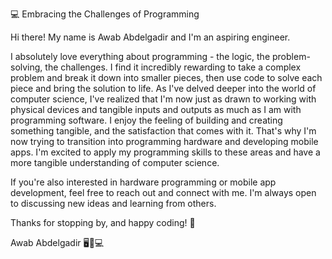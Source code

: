 💻 Embracing the Challenges of Programming

Hi there! My name is Awab Abdelgadir and I'm an aspiring engineer.

I absolutely love everything about programming - the logic, the problem-solving, the challenges. I find it incredibly rewarding to take a complex problem and break it down into smaller pieces, then use code to solve each piece and bring the solution to life. As I've delved deeper into the world of computer science, I've realized that I'm now just as drawn to working with physical devices and tangible inputs and outputs as much as I am with programming software. I enjoy the feeling of building and creating something tangible, and the satisfaction that comes with it. That's why I'm now trying to transition into programming hardware and developing mobile apps. I'm excited to apply my programming skills to these areas and have a more tangible understanding of computer science.

If you're also interested in hardware programming or mobile app development, feel free to reach out and connect with me. I'm always open to discussing new ideas and learning from others.

Thanks for stopping by, and happy coding! 🐻

Awab Abdelgadir 🖥️📱💻





<!---
awabgadir/awabgadir is a ✨ special ✨ repository because its `README.md` (this file) appears on your GitHub profile.
You can click the Preview link to take a look at your changes.
--->

